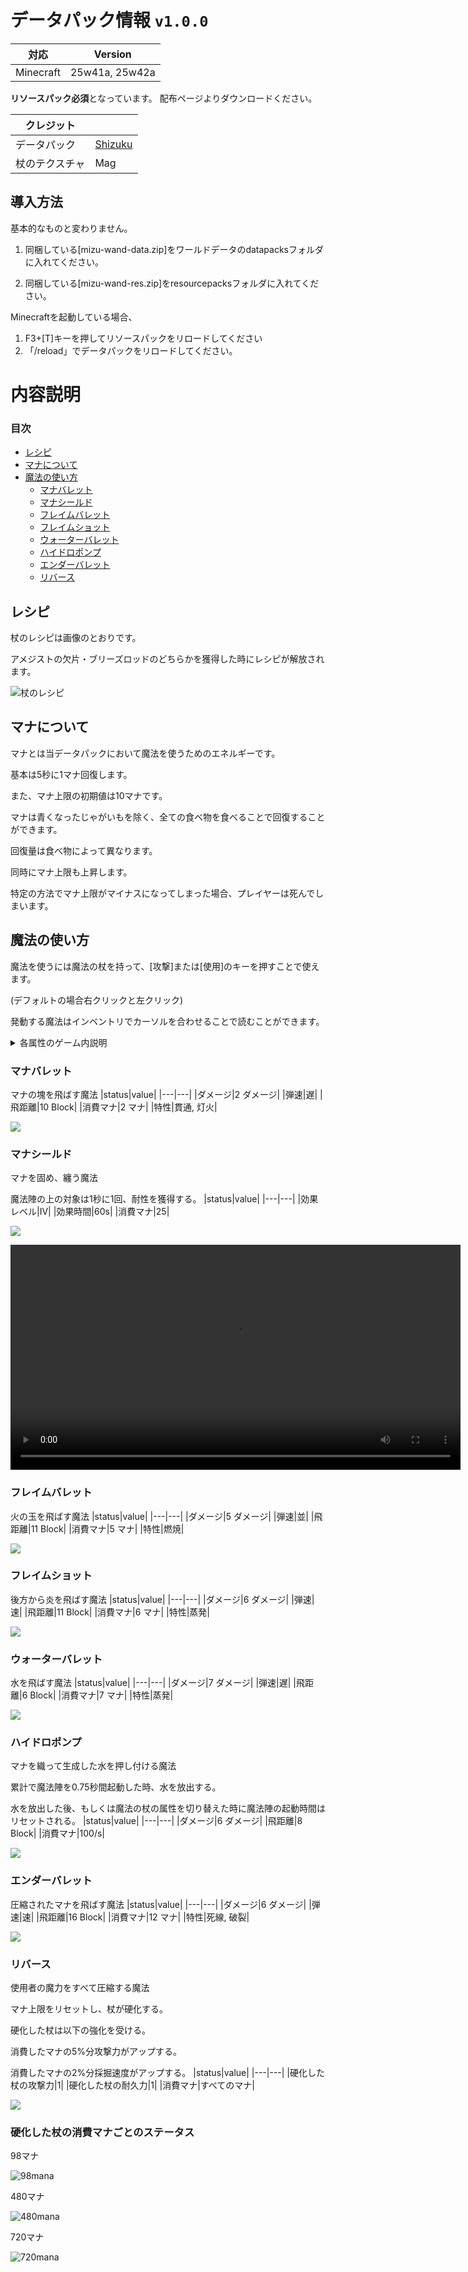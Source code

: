 # データパック情報 ``v1.0.0``

|対応|Version|
|---|---|
|Minecraft|25w41a, 25w42a|

**リソースパック必須**となっています。
配布ページよりダウンロードください。

|クレジット||
|---|---|
|データパック|[Shizuku](https://x.com/SuitoShizuku)|
|杖のテクスチャ|Mag|

## 導入方法
基本的なものと変わりません。
1. 同梱している[mizu-wand-data.zip]をワールドデータのdatapacksフォルダに入れてください。

2. 同梱している[mizu-wand-res.zip]をresourcepacksフォルダに入れてください。

Minecraftを起動している場合、
1. F3+[T]キーを押してリソースパックをリロードしてください
2. 「/reload」でデータパックをリロードしてください。

# 内容説明

### 目次
- [レシピ](#レシピ)
- [マナについて](#マナについて)
- [魔法の使い方](#魔法の使い方)
    - [マナバレット](#マナバレット)
    - [マナシールド](#マナシールド)
    - [フレイムバレット](#フレイムバレット)
    - [フレイムショット](#フレイムショット)
    - [ウォーターバレット](#ウォーターバレット)
    - [ハイドロポンプ](#ハイドロポンプ)
    - [エンダーバレット](#エンダーバレット)
    - [リバース](#リバース)
## レシピ
杖のレシピは画像のとおりです。

アメジストの欠片・ブリーズロッドのどちらかを獲得した時にレシピが解放されます。

![杖のレシピ](https://media.discordapp.net/attachments/1428033163094917151/1428034052652531875/recipe.png?ex=68f107d9&is=68efb659&hm=f148d34d68996e9e102a26582017e64aeda3bbd184faa4fe338012e9b736a1fc&=&format=webp&quality=lossless&width=527&height=293)

## マナについて
マナとは当データパックにおいて魔法を使うためのエネルギーです。

基本は5秒に1マナ回復します。

また、マナ上限の初期値は10マナです。

マナは青くなったじゃがいもを除く、全ての食べ物を食べることで回復することができます。

回復量は食べ物によって異なります。

同時にマナ上限も上昇します。

特定の方法でマナ上限がマイナスになってしまった場合、プレイヤーは死んでしまいます。

## 魔法の使い方
魔法を使うには魔法の杖を持って、[攻撃]または[使用]のキーを押すことで使えます。

(デフォルトの場合右クリックと左クリック)

発動する魔法はインベントリでカーソルを合わせることで読むことができます。

<details><summary>各属性のゲーム内説明</summary><div>

### 白
![白属性説明](https://media.discordapp.net/attachments/1428033163094917151/1428034053453647964/white.png?ex=68f107d9&is=68efb659&hm=8e9ecdfd7b84671d224f77c39fc008493cddd93bff48e1c5821a2e71ef78d051&=&format=webp&quality=lossless&width=549&height=794)

### 赤
![赤属性説明](https://media.discordapp.net/attachments/1428033163094917151/1428034053038149812/red.png?ex=68f107d9&is=68efb659&hm=9b16a81105369115cfd4eb53a01e63775642bc9ba5daf877ffd748024f664e52&=&format=webp&quality=lossless&width=591&height=933)

### 青
![青属性説明](https://media.discordapp.net/attachments/1428033163094917151/1428034051696103526/blue.png?ex=68f107d9&is=68efb659&hm=7b72131a05238ec03318843d63686963ca46ea75c63ea48bb279658d743da65b&=&format=webp&quality=lossless&width=696&height=728)

### 紫
![紫属性説明](https://media.discordapp.net/attachments/1428033163094917151/1428034052174385183/purple.png?ex=68f107d9&is=68efb659&hm=80fc0465261bab2fcefa5febf55f9d2b626995b71adaff19c70bd331585b36fe&=&format=webp&quality=lossless&width=593&height=893)
</div></details>

### マナバレット
マナの塊を飛ばす魔法
|status|value|
|---|---|
|ダメージ|2 ダメージ|
|弾速|遅|
|飛距離|10 Block|
|消費マナ|2 マナ|
|特性|貫通, 灯火|

![](https://media.discordapp.net/attachments/1428033163094917151/1428033689073356895/mana_bullet.gif?ex=68f10783&is=68efb603&hm=b6ce3bb3715acffb13887ffe8deb6d645d783559d1fdad86d33f65642b87e3b3&=)

### マナシールド
マナを固め、纏う魔法

魔法陣の上の対象は1秒に1回、耐性を獲得する。
|status|value|
|---|---|
|効果レベル|IV|
|効果時間|60s|
|消費マナ|25|

![](https://media.discordapp.net/attachments/1428033163094917151/1428033689698435273/mana_shield.gif?ex=68f10783&is=68efb603&hm=abd6de033ab68c9ab57a9f448d662dd91275304ae034a78eae21f50ce8f6b910&=)

<video src="https://media.discordapp.net/attachments/1428033163094917151/1428033690323124247/mana_shield_multi.mp4?ex=68f10783&is=68efb603&hm=573bbfbacbcb85a7cd98a035dab3a59dc9b98800574a942a4b6ef474bdb790b9&" controls="true" width=720px></video>

### フレイムバレット
火の玉を飛ばす魔法
|status|value|
|---|---|
|ダメージ|5 ダメージ|
|弾速|並|
|飛距離|11 Block|
|消費マナ|5 マナ|
|特性|燃焼|

![](https://media.discordapp.net/attachments/1428033163094917151/1428033686925873204/fire_bullet.gif?ex=68f10782&is=68efb602&hm=fdbf80067dd43b9d97a4030d8cae68b2bc043d799bf9073fad3d909be69b1aeb&=)

### フレイムショット
後方から炎を飛ばす魔法
|status|value|
|---|---|
|ダメージ|6 ダメージ|
|弾速|速|
|飛距離|11 Block|
|消費マナ|6 マナ|
|特性|蒸発|

![](https://media.discordapp.net/attachments/1428033163094917151/1428033687857004614/fire_shot.gif?ex=68f10782&is=68efb602&hm=5555cd4085b5fe218b2ca2a608c427cb708347e79071a3cecb601a8e64d265bf&=)

### ウォーターバレット
水を飛ばす魔法
|status|value|
|---|---|
|ダメージ|7 ダメージ|
|弾速|遅|
|飛距離|6 Block|
|消費マナ|7 マナ|
|特性|蒸発|

![](https://media.discordapp.net/attachments/1428033163094917151/1428033691627683930/water_bullet.gif?ex=68f10783&is=68efb603&hm=7b3090b56343c922f92db0b59f77a9a3dfddc2cb7822e67cc484c7d2c9b8f271&=)

### ハイドロポンプ
マナを織って生成した水を押し付ける魔法

累計で魔法陣を0.75秒間起動した時、水を放出する。

水を放出した後、もしくは魔法の杖の属性を切り替えた時に魔法陣の起動時間はリセットされる。
|status|value|
|---|---|
|ダメージ|6 ダメージ|
|飛距離|8 Block|
|消費マナ|100/s|

![](https://cdn.discordapp.com/attachments/1428033163094917151/1428033688528224256/hydro_pump.gif?ex=68f10782&is=68efb602&hm=fd0d83f6ef3bf623c5b5e0b674fea043d209fdbbbac74ec254f3601b61331b1a&)

### エンダーバレット
圧縮されたマナを飛ばす魔法
|status|value|
|---|---|
|ダメージ|6 ダメージ|
|弾速|速|
|飛距離|16 Block|
|消費マナ|12 マナ|
|特性|死線, 破裂|

![](https://media.discordapp.net/attachments/1428033163094917151/1428033686153990227/ender_bullet.gif?ex=68f10782&is=68efb602&hm=8c2a843c655f3c3d7a996a28ee01fac95e2f3dfb3e571e8204cf58f9b8a6e22b&=)

### リバース
使用者の魔力をすべて圧縮する魔法

マナ上限をリセットし、杖が硬化する。

硬化した杖は以下の強化を受ける。

消費したマナの5%分攻撃力がアップする。

消費したマナの2%分採掘速度がアップする。
|status|value|
|---|---|
|硬化した杖の攻撃力|1|
|硬化した杖の耐久力|1|
|消費マナ|すべてのマナ|

![](https://media.discordapp.net/attachments/1428033163094917151/1428033691132887110/rebirth.gif?ex=68f10783&is=68efb603&hm=912892e2ca763733969cf7f63515b71eb46d6b8bc263f9aeef7400aa0233ff82&=)

### 硬化した杖の消費マナごとのステータス

98マナ

![98mana](https://media.discordapp.net/attachments/1428033163094917151/1428034050626551878/98.png?ex=68f107d9&is=68efb659&hm=120aa124628afd8fad0df787966b63c3d78158e19732cd368ff78eb16d1b052b&=&format=webp&quality=lossless&width=565&height=406)

480マナ

![480mana](https://media.discordapp.net/attachments/1428033163094917151/1428034051058434210/480.png?ex=68f107d9&is=68efb659&hm=1c7773e3dcf64786d6b83b29ba8b66af0c831d320c70373a421227ad99767bde&=&format=webp&quality=lossless&width=563&height=403)

720マナ

![720mana](https://media.discordapp.net/attachments/1428033163094917151/1428034051381526588/720.png?ex=68f107d9&is=68efb659&hm=2664ccee38ca44df111b6f199bd8a9805a3dffe0f0de6a8a381cffab980a4b8d&=&format=webp&quality=lossless&width=557&height=402)
